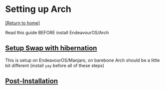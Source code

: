 # Setting up Arch
[[Return to home]](../index.md)

Read this guide BEFORE install EndeavourOS/Arch
## [Setup Swap with hibernation](Swap_Setup.md)
This is setup on EndeavourOS/Manjaro, on barebone Arch should be a little bit different (install `yay` before all of these steps)
## [Post-Installation](post_install.md)